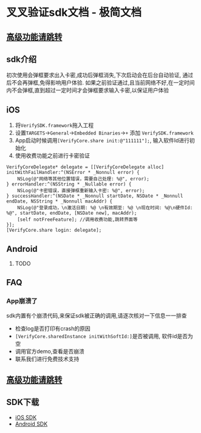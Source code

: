 # 叉叉验证sdk文档 - 极简文档

## [高级功能请跳转](https://github.com/xxyanzheng/sdk/blob/master/andvance.md)


## sdk介绍
初次使用会弹框要求出入卡密,成功后弹框消失,下次启动会在后台自动验证, 通过后不会再弹框,免得影响用户体验. 如果之前验证通过,且当前网络不好,在一定时间内不会弹框,直到超过一定时间才会弹框要求输入卡密,以保证用户体验


## iOS

1. 将`VerifySDK.framework`拖入工程
2. 设置`TARGETS`->`General`->`Embedded Binaries`->`+` 添加 `VerifySDK.framework`
3. App启动时候调用`[VerifyCore.share init:@"111111"];`, 输入软件Id进行初始化
4. 使用收费功能之前进行卡密验证
```
VerifyCoreDelegate* delegate = [[VerifyCoreDelegate alloc] initWithFailHandler:^(NSError * _Nonnull error) {
    NSLog(@"网络等其他位置错误，需要自己处理: %@", error);
} errorHandler:^(NSString * _Nullable error) {
    NSLog(@"卡密错误，直接弹框重新输入卡密: %@", error);
} successHandler:^(NSDate * _Nonnull startDate, NSDate * _Nonnull endDate, NSString * _Nonnull macAddr) {
    NSLog(@"登录成功，\n激活日期: %@ \n有效期至: %@ \n现在时间: %@\n硬件Id: %@", startDate, endDate, [NSDate new], macAddr);
    [self notFreeFeature]; //调用收费功能,跳转界面等
}];
[VerifyCore.share login: delegate];
```



## Android

1. TODO


## FAQ

### App崩溃了

sdk内置有个崩溃代码,来保证sdk被正确的调用,请逐次核对一下信息一一排查

* 检查log是否打印有crash的原因
* `[VerifyCore.sharedInstance initWithSoftId:]`是否被调用, 软件id是否为空
* 调用官方demo,查看是否崩溃
* 联系我们进行免费技术支持


## [高级功能请跳转](https://github.com/xxyanzheng/sdk/blob/master/andvance.md)

## SDK下载
* [iOS SDK](#)
* [Android SDK](#)
